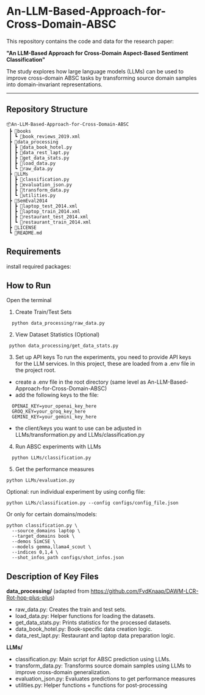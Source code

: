 # An-LLM-Based-Approach-for-Cross-Domain-ABSC

This repository contains the code and data for the research paper:

**"An LLM-Based Approach for Cross-Domain Aspect-Based Sentiment Classification"**

The study explores how large language models (LLMs) can be used to improve cross-domain ABSC tasks by transforming source domain samples into domain-invariant representations.

---
## Repository Structure
```
📦An-LLM-Based-Approach-for-Cross-Domain-ABSC
 ┣ 📂books
 ┃ ┗ 📜book_reviews_2019.xml
 ┣ 📂data_processing
 ┃ ┣ 📜data_book_hotel.py
 ┃ ┣ 📜data_rest_lapt.py
 ┃ ┣ 📜get_data_stats.py
 ┃ ┣ 📜load_data.py
 ┃ ┗ 📜raw_data.py
 ┣ 📂LLMs
 ┃ ┣ 📜classification.py
 ┃ ┣ 📜evaluation_json.py
 ┃ ┣ 📜transform_data.py
 ┃ ┗ 📜utilities.py
 ┣ 📂SemEval2014
 ┃ ┣ 📜laptop_test_2014.xml
 ┃ ┣ 📜laptop_train_2014.xml
 ┃ ┣ 📜restaurant_test_2014.xml
 ┃ ┗ 📜restaurant_train_2014.xml
 ┣ 📜LICENSE
 ┗ 📜README.md
```

## Requirements
install required packages:


## How to Run
Open the terminal

1. Create Train/Test Sets
``` console
  python data_processing/raw_data.py
```

2. View Dataset Statistics (Optional)

 ``` console
  python data_processing/get_data_stats.py
```
 3. Set up API keys 
To run the experiments, you need to provide API keys for the LLM services. In this project, these are loaded from a .env file in the project root.

- create a .env file in the root directory (same level as An-LLM-Based-Approach-for-Cross-Domain-ABSC)
- add the following keys to the file:
```env
  OPENAI_KEY=your_openai_key_here
  GROQ_KEY=your_groq_key_here
  GEMINI_KEY=your_gemini_key_here
 ```
- the client/keys you want to use can be adjusted in LLMs/transformation.py and LLMs/classification.py
  
4. Run ABSC experiments with LLMs

``` console
  python LLMs/classification.py
```
5. Get the performance measures
``` console
python LLMs/evaluation.py
```

Optional: run individual experiment by using config file:
``` console
python LLMs/classification.py --config configs/config_file.json
```
Or only for certain domains/models:

```console
python classification.py \
  --source_domains laptop \
  --target_domains book \
  --demos SimCSE \
  --models gemma,llama4_scout \
  --indices 0,1,4 \
  --shot_infos_path configs/shot_infos.json
```



## Description of Key Files

**data_processing/** (adapted from https://github.com/FvdKnaap/DAWM-LCR-Rot-hop-plus-plus)
- raw_data.py: Creates the train and test sets.
- load_data.py: Helper functions for loading the datasets.
- get_data_stats.py: Prints statistics for the processed datasets.
- data_book_hotel.py: Book-specific data creation logic.
- data_rest_lapt.py: Restaurant and laptop data preparation logic.

**LLMs/**
- classification.py: Main script for ABSC prediction using LLMs.
- transform_data.py: Transforms source domain samples using LLMs to improve cross-domain generalization.
- evaluation_json.py: Evaluates predictions to get performance measures
- utilities.py: Helper functions + functions for post-processing
  


